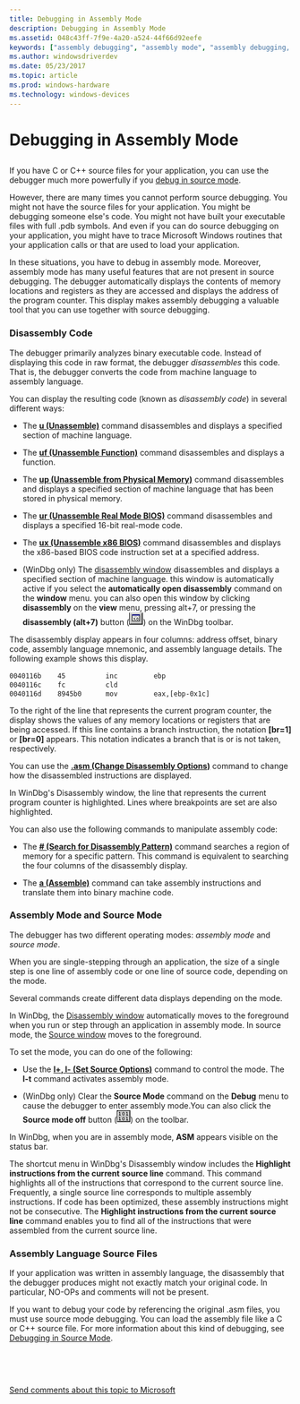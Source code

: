 ```yaml
---
title: Debugging in Assembly Mode
description: Debugging in Assembly Mode
ms.assetid: 048c43ff-7f9e-4a20-a524-44f66d92eefe
keywords: ["assembly debugging", "assembly mode", "assembly debugging, overview"]
ms.author: windowsdriverdev
ms.date: 05/23/2017
ms.topic: article
ms.prod: windows-hardware
ms.technology: windows-devices
---
```


# Debugging in Assembly Mode


## <span id="ddk_debugging_in_assembly_mode_dbg"></span><span id="DDK_DEBUGGING_IN_ASSEMBLY_MODE_DBG"></span>


If you have C or C++ source files for your application, you can use the debugger much more powerfully if you [debug in source mode](debugging-in-source-mode.md).

However, there are many times you cannot perform source debugging. You might not have the source files for your application. You might be debugging someone else's code. You might not have built your executable files with full .pdb symbols. And even if you can do source debugging on your application, you might have to trace Microsoft Windows routines that your application calls or that are used to load your application.

In these situations, you have to debug in assembly mode. Moreover, assembly mode has many useful features that are not present in source debugging. The debugger automatically displays the contents of memory locations and registers as they are accessed and displays the address of the program counter. This display makes assembly debugging a valuable tool that you can use together with source debugging.

### <span id="disassembly_code"></span><span id="DISASSEMBLY_CODE"></span>Disassembly Code

The debugger primarily analyzes binary executable code. Instead of displaying this code in raw format, the debugger *disassembles* this code. That is, the debugger converts the code from machine language to assembly language.

You can display the resulting code (known as *disassembly code*) in several different ways:

-   The [**u (Unassemble)**](u--unassemble-.md) command disassembles and displays a specified section of machine language.

-   The [**uf (Unassemble Function)**](uf--unassemble-function-.md) command disassembles and displays a function.

-   The [**up (Unassemble from Physical Memory)**](up--unassemble-from-physical-memory-.md) command disassembles and displays a specified section of machine language that has been stored in physical memory.

-   The [**ur (Unassemble Real Mode BIOS)**](ur--unassemble-real-mode-bios-.md) command disassembles and displays a specified 16-bit real-mode code.

-   The [**ux (Unassemble x86 BIOS)**](ux--unassemble-x86-bios-.md) command disassembles and displays the x86-based BIOS code instruction set at a specified address.

-   (WinDbg only) The [disassembly window](view---disassembly.md) disassembles and displays a specified section of machine language. this window is automatically active if you select the **automatically open disassembly** command on the **window** menu. you can also open this window by clicking **disassembly** on the **view** menu, pressing alt+7, or pressing the **disassembly (alt+7)** button (![screen shot of the disassembly button](images/tbdisasm2.png)) on the WinDbg toolbar.

The disassembly display appears in four columns: address offset, binary code, assembly language mnemonic, and assembly language details. The following example shows this display.

```
0040116b    45          inc         ebp            
0040116c    fc          cld                        
0040116d    8945b0      mov         eax,[ebp-0x1c] 
```

To the right of the line that represents the current program counter, the display shows the values of any memory locations or registers that are being accessed. If this line contains a branch instruction, the notation **\[br=1\]** or **\[br=0\]** appears. This notation indicates a branch that is or is not taken, respectively.

You can use the [**.asm (Change Disassembly Options)**](-asm--change-disassembly-options-.md) command to change how the disassembled instructions are displayed.

In WinDbg's Disassembly window, the line that represents the current program counter is highlighted. Lines where breakpoints are set are also highlighted.

You can also use the following commands to manipulate assembly code:

-   The [**\# (Search for Disassembly Pattern)**](---search-for-disassembly-pattern-.md) command searches a region of memory for a specific pattern. This command is equivalent to searching the four columns of the disassembly display.

-   The [**a (Assemble)**](a--assemble-.md) command can take assembly instructions and translate them into binary machine code.

### <span id="assembly_mode_and_source_mode"></span><span id="ASSEMBLY_MODE_AND_SOURCE_MODE"></span>Assembly Mode and Source Mode

The debugger has two different operating modes: *assembly mode* and *source mode*.

When you are single-stepping through an application, the size of a single step is one line of assembly code or one line of source code, depending on the mode.

Several commands create different data displays depending on the mode.

In WinDbg, the [Disassembly window](disassembly-window.md) automatically moves to the foreground when you run or step through an application in assembly mode. In source mode, the [Source window](source-window.md) moves to the foreground.

To set the mode, you can do one of the following:

-   Use the [**l+, l- (Set Source Options)**](l---l---set-source-options-.md) command to control the mode. The **l-t** command activates assembly mode.

-   (WinDbg only) Clear the **Source Mode** command on the **Debug** menu to cause the debugger to enter assembly mode.You can also click the **Source mode off** button (![screen shot of the source mode off button](images/tbasm.png)) on the toolbar.

In WinDbg, when you are in assembly mode, **ASM** appears visible on the status bar.

The shortcut menu in WinDbg's Disassembly window includes the **Highlight instructions from the current source line** command. This command highlights all of the instructions that correspond to the current source line. Frequently, a single source line corresponds to multiple assembly instructions. If code has been optimized, these assembly instructions might not be consecutive. The **Highlight instructions from the current source line** command enables you to find all of the instructions that were assembled from the current source line.

### <span id="assembly_language_source_files"></span><span id="ASSEMBLY_LANGUAGE_SOURCE_FILES"></span>Assembly Language Source Files

If your application was written in assembly language, the disassembly that the debugger produces might not exactly match your original code. In particular, NO-OPs and comments will not be present.

If you want to debug your code by referencing the original .asm files, you must use source mode debugging. You can load the assembly file like a C or C++ source file. For more information about this kind of debugging, see [Debugging in Source Mode](debugging-in-source-mode.md).

 

 

[Send comments about this topic to Microsoft](mailto:wsddocfb@microsoft.com?subject=Documentation%20feedback%20[debugger\debugger]:%20Debugging%20in%20Assembly%20Mode%20%20RELEASE:%20%285/15/2017%29&body=%0A%0APRIVACY%20STATEMENT%0A%0AWe%20use%20your%20feedback%20to%20improve%20the%20documentation.%20We%20don't%20use%20your%20email%20address%20for%20any%20other%20purpose,%20and%20we'll%20remove%20your%20email%20address%20from%20our%20system%20after%20the%20issue%20that%20you're%20reporting%20is%20fixed.%20While%20we're%20working%20to%20fix%20this%20issue,%20we%20might%20send%20you%20an%20email%20message%20to%20ask%20for%20more%20info.%20Later,%20we%20might%20also%20send%20you%20an%20email%20message%20to%20let%20you%20know%20that%20we've%20addressed%20your%20feedback.%0A%0AFor%20more%20info%20about%20Microsoft's%20privacy%20policy,%20see%20http://privacy.microsoft.com/default.aspx. "Send comments about this topic to Microsoft")




